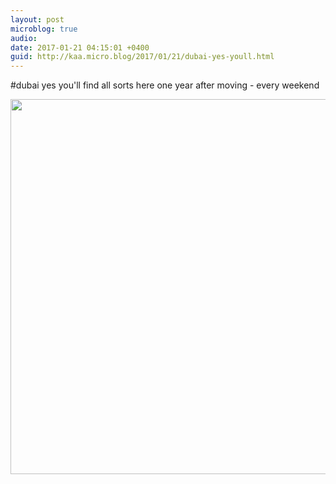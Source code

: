 ```yaml
---
layout: post
microblog: true
audio: 
date: 2017-01-21 04:15:01 +0400
guid: http://kaa.micro.blog/2017/01/21/dubai-yes-youll.html
---
```

#dubai yes you'll find all sorts here one year after moving - every weekend

<img src="https://www.kaa.bz/uploads/2018/7b5aa7d9cf.jpg" width="600" height="600" />
